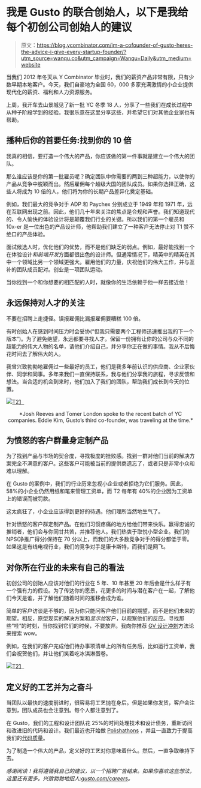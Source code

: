 # 我是 Gusto 的联合创始人，以下是我给每个初创公司创始人的建议

> 原文：<https://blog.ycombinator.com/im-a-cofounder-of-gusto-heres-the-advice-i-give-every-startup-founder/?utm_source=wanqu.co&utm_campaign=Wanqu+Daily&utm_medium=website>

当我们 2012 年冬天从 Y Combinator 毕业时，我们的薪资产品非常有限，只有少数早期本地客户。今天，我们自豪地为全国 60，000 多家充满激情的小企业提供现代化的薪资、福利和人力资源服务。

上周，我开车去山景城见了新一批 YC 冬季 18 人，分享了一些我们在成长过程中从种子阶段学到的经验。我很乐意在这里分享这些，并希望它们对其他企业家也有帮助。

## 播种后你的首要任务:找到你的 10 倍

我真的相信，要打造一个伟大的产品，你应该做的第一件事就是建立一个伟大的团队。

那么谁应该是你的第一批雇员呢？确定团队中你需要的两到三种超能力，以使你的产品从竞争中脱颖而出。然后雇佣每个超级大国的团队成员。如果你选择正确，这些人将成为 10 倍的人，他们将为你的长期产品差异化奠定基础。

例如，我们最大的竞争对手 ADP 和 Paychex 分别成立于 1949 年和 1971 年，远在互联网出现之前。因此，他们几十年来关注的焦点是合规和声誉。我们知道现代的、令人愉快的体验设计将是颠覆我们行业的关键。所以我们的第一个雇员和 10x-er 是一位出色的产品设计师，他帮助我们建立了一种客户无法停止对 T1 赞不绝口的产品体验。

面试候选人时，优化他们的优势，而不是他们缺乏的弱点。例如，最好能找到一个在体验设计*和前端开发*方面都很出色的设计师。但通常情况下，精英中的精英在其中一个领域比另一个领域更强大。雇用他们的力量，庆祝他们的伟大工作，并与互补的团队成员配对。创业是一项团队运动。

当你找到一个和你想要的相匹配的人时，就像你的生活依赖于他一样去接近他！

## 永远保持对人才的关注

不要在招聘上走捷径。误报雇佣比漏报雇佣要糟糕 100 倍。

有时创始人在感到时间压力时会妥协(“但我只需要两个工程师迅速推出我的下一个版本”)。为了避免绝望，永远都要寻找人才。保留一份拥有让你的公司与众不同的超能力的伟大人物的名单，请他们介绍自己，并分享你正在做的事情。我从不后悔花时间去了解伟大的人。

我曾兴致勃勃地雇佣过一些最好的员工，他们是我多年前认识的供应商、企业家伙伴、同学和同事。多年来我们一直保持联系，我与他们分享我的旅程，寻求反馈和想法。当合适的机会到来时，他们加入了我们的团队，帮助我们成长到今天的位置。

[![](img/d414da93476695a354659272a823318e.png)T2】](/blog/conteimg/wordpress/2018/03/Gusto.jpeg)

<center>
*Josh Reeves and Tomer London spoke to the recent batch of YC companies. Eddie Kim, Gusto’s third co-founder, was traveling at the time.*
</center>

## 为愤怒的客户群量身定制产品

为了找到产品与市场的契合度，寻找极度的挫败感。找到一群对他们当前的解决方案完全不满意的客户。这些客户可能被当前的提供商遗忘了，或者只是非常小众和难以理解。

在 Gusto 的案例中，我们的行业历来忽视小企业或者拒绝为它们服务。因此，58%的小企业仍然用纸和笔来管理工资单，而 T2 每年有 40%的企业因为工资单上的错误而被罚款。

这太疯狂了，小企业应该得到更好的待遇。他们理所当然地生气了。

针对愤怒的客户群定制产品。在他们习惯疼痛的地方给他们带来快乐。赢得忠诚的推销者，他们会与你同甘共苦，并推荐他人。我们热衷于取悦小型企业。我们的 NPS(净推广得分)保持在 70 分以上，而我们的大多数竞争对手的得分都低于零。如果这是有线电视行业，我们的竞争对手是康卡斯特，而我们是网飞。

## 对你所在行业的未来有自己的看法

初创公司的创始人应该对他们的行业在 5 年、10 年甚至 20 年后会是什么样子有一个强有力的假设。为了传达你的愿景，花更多的时间与潜在客户在一起，了解他们今天是谁，并了解他们随着时间的推移会成为谁。

简单的客户访谈是不够的，因为你只能问客户他们目前的期望，而不是他们未来的期望。相反，原型现实的解决方案和*显示给*客户，以观察他们的反应。寻找那些“哇”的时刻，当你找到它们的时候，不要放弃。我向你推荐 [GV 设计冲刺](http://www.gv.com/sprint/)方法论来搜索 wow。

例如，在我们的客户完成他们待办事项清单上的所有任务后，比如运行工资单，我们会祝贺他们，并让他们笑着吃冰淇淋蛋卷。

[![](img/debe870729f469f0194afe3d2bceb805.png)T2】](/blog/conteimg/wordpress/2018/03/Gusto-2.png)

## 定义好的工艺并为之奋斗

当团队以最快的速度前进时，很容易将工艺抛在身后。但是如果你发货，客户会注意到，团队成员也会注意到。每个人都注意到了。

在 Gusto，我们的工程和设计团队花 25%的时间处理技术和设计债务，重新访问和改进旧的代码和设计。我们最近也开始做 [Polishathons](https://medium.com/gusto-design/the-first-gusto-polish-a-thon-dc18389112f6) ，并且一直致力于提高我们的[代码质量](https://engineering.gusto.com/a-day-in-the-life/)。

为了制造一个伟大的产品，定义好的工艺对你意味着什么。然后，一直争取维持下去。

*感谢阅读！我将遵循我自己的建议，以一个招聘广告结束。如果你喜欢这些想法，这里还有更多。兴致勃勃地招人:[gusto.com/careers](https://gusto.com/careers)。*
